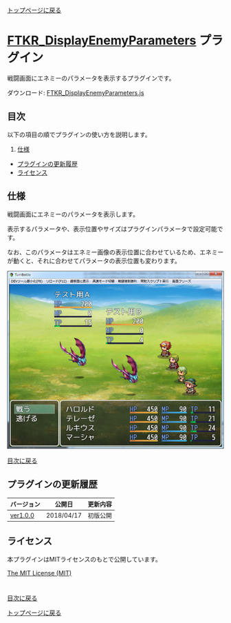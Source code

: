 [トップページに戻る](README.md)

# [FTKR_DisplayEnemyParameters](FTKR_DisplayEnemyParameters.js) プラグイン

戦闘画面にエネミーのパラメータを表示するプラグインです。

ダウンロード: [FTKR_DisplayEnemyParameters.js](https://raw.githubusercontent.com/futokoro/RPGMaker/master/FTKR_DisplayEnemyParameters.js)

## 目次

以下の項目の順でプラグインの使い方を説明します。
1. [仕様](#仕様)
* [プラグインの更新履歴](#プラグインの更新履歴)
* [ライセンス](#ライセンス)

## 仕様
戦闘画面にエネミーのパラメータを表示します。

表示するパラメータや、表示位置やサイズはプラグインパラメータで設定可能です。

なお、このパラメータはエネミー画像の表示位置に合わせているため、エネミーが動くと、それに合わせてパラメータの表示位置も変わります。

![画像](image/FTKR_DisplayEnemyParameters/n01_001.png)

[目次に戻る](#目次)

## プラグインの更新履歴

| バージョン | 公開日 | 更新内容 |
| --- | --- | --- |
| [ver1.0.0](FTKR_DisplayEnemyParameters.js) | 2018/04/17 | 初版公開 |

## ライセンス

本プラグインはMITライセンスのもとで公開しています。

[The MIT License (MIT)](https://opensource.org/licenses/mit-license.php)

#
[目次に戻る](#目次)

[トップページに戻る](README.md)
